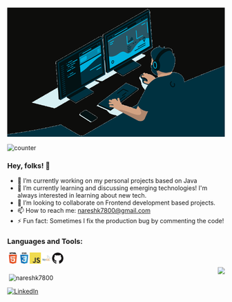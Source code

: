 ![Github](https://raw.githubusercontent.com/Potential17/Potential17/master/user%20(2).gif)

  ![counter](https://en8l8xuwaoz0mtq.m.pipedream.net)
  
### Hey, folks! 👋

- 🔭 I’m currently working on my personal projects based on Java
- 🌱 I’m currently learning and discussing emerging technologies! I'm always interested in learning about new tech.
- 👯 I’m looking to collaborate on Frontend development based projects.
- 📫 How to reach me: nareshk7800@gmail.com
- ⚡ Fun fact: Sometimes I fix the production bug by commenting the code!

<h3 align="left">Languages and Tools:</h3>

<img align="left" alt="HTML5" width="26px" src="https://raw.githubusercontent.com/github/explore/80688e429a7d4ef2fca1e82350fe8e3517d3494d/topics/html/html.png" />
<img align="left" alt="CSS3" width="26px" src="https://raw.githubusercontent.com/github/explore/80688e429a7d4ef2fca1e82350fe8e3517d3494d/topics/css/css.png" />
<img align="left" alt="JavaScript" width="26px" src="https://raw.githubusercontent.com/github/explore/80688e429a7d4ef2fca1e82350fe8e3517d3494d/topics/javascript/javascript.png" />
<img align="left" alt="MySQL" width="26px" src="https://raw.githubusercontent.com/github/explore/80688e429a7d4ef2fca1e82350fe8e3517d3494d/topics/mysql/mysql.png" />
<img align="left" alt="GitHub" width="26px" src="https://raw.githubusercontent.com/github/explore/78df643247d429f6cc873026c0622819ad797942/topics/github/github.png" />

<br />
<br />
<img align="right" src="https://camo.githubusercontent.com/4f75d5e2676e289639485de2353898e60b7ded06737cb0945c945e02801d496c/68747470733a2f2f6b6f6d617265762e636f6d2f67687076632f3f757365726e616d653d796f75722d6769746875622d72616a64616d61267374796c653d666c61742d73717561726526636f6c6f723d323332333233" data-canonical-src="https://komarev.com/ghpvc/?username=nareshk7800&style=flat-square&color=232323" style="max-width: 100%;">

<p>&nbsp;<img align="center" src="https://github-readme-stats.vercel.app/api?username=nareshk7800&show_icons=true&locale=en&count_private=true&theme=radical" alt="nareshk7800" /></p>


[![LinkedIn](https://img.shields.io/badge/LinkedIn-0A66C2?style=for-the-badge&logo=linkedin&logoColor=white)](https://www.linkedin.com/in/nareshk7800/)



<!--
**Potential17/Potential17** is a ✨ _special_ ✨ repository because its README.md (this file) appears on your GitHub profile.


